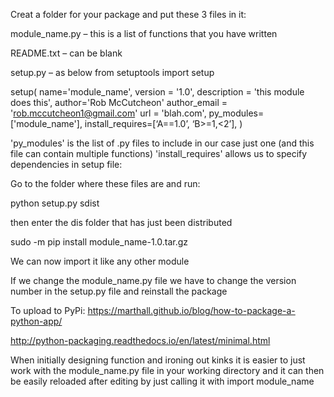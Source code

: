 Creat a folder for your package and put these 3 files in it:

module_name.py – this is a list of functions that you have written

README.txt – can be blank

setup.py – as below
from setuptools import setup

setup(
name='module_name',
version = '1.0',
description = 'this module does this',
author='Rob McCutcheon'
author_email = 'rob.mccutcheon1@gmail.com'
url = 'blah.com',
py_modules=['module_name'],
install_requires=[‘A==1.0’, ‘B>=1,<2’], )

'py_modules' is the list of .py files to include in our case just one (and this file can contain multiple functions)
'install_requires' allows us to specify dependencies in setup file:

Go to the folder where these files are and run:

python setup.py sdist

then enter the dis folder that has just been distributed

sudo -m pip install module_name-1.0.tar.gz

We can now import it like any other module

If we change the module_name.py file we have to change the version number in the setup.py file and reinstall the package

To upload to PyPi:
https://marthall.github.io/blog/how-to-package-a-python-app/

http://python-packaging.readthedocs.io/en/latest/minimal.html

When initially designing function and ironing out kinks it is easier to just work with the module_name.py file in your working directory and it can then be easily reloaded after editing by just calling it with import module_name
